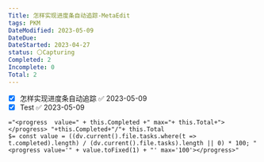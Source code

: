 ```yaml
---
Title: 怎样实现进度条自动追踪-MetaEdit
tags: PKM
DateModified: 2023-05-09
DateDue: 
DateStarted: 2023-04-27
status: ⚪Capturing
Completed: 2
Incomplete: 0
Total: 2
---
```


- [x] 怎样实现进度条自动追踪 ✅ 2023-05-09
- [x] Test ✅ 2023-05-09

`="<progress  value=" + this.Completed +" max="+ this.Total+"></progress> "+this.Completed+"/"+ this.Total`  
`$= const value = ((dv.current().file.tasks.where(t => t.completed).length) / (dv.current().file.tasks).length || 0) * 100; "<progress value='" + value.toFixed(1) + "' max='100'></progress>" `
